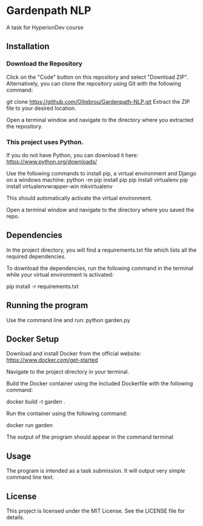 # Gardenpath NLP
 A task for HyperionDev course


## Installation

### Download the Repository
Click on the "Code" button on this repository and select "Download ZIP". Alternatively, you can clone the repository using Git with the following command:

git clone https://github.com/Olliebrou/Gardenpath-NLP.git
Extract the ZIP file to your desired location.

Open a terminal window and navigate to the directory where you extracted the repository.

### This project uses Python.
If you do not have Python, you can download it here: https://www.python.org/downloads/

Use the following commands to install pip, a virtual environment and Django on a windows machine:
python -m pip install pip
pip install virtualenv
pip install virtualenvwrapper-win
mkvirtualenv <choose a name for your virtual environment>

This should automatically activate the virtual environment.

Open a terminal window and navigate to the directory where you saved the repo.


## Dependencies
In the project directory, you will find a requirements.txt file which lists all the required dependencies.

To download the dependencies, run the following command in the terminal while your virtual environment is activated:

pip install -r requirements.txt


## Running the program
Use the command line and run: python garden.py 

## Docker Setup
Download and install Docker from the official website: https://www.docker.com/get-started

Navigate to the project directory in your terminal.

Build the Docker container using the included Dockerfile with the following command:

docker build -t garden .

Run the container using the following command:

docker run garden

The output of the program should appear in the command terminal

## Usage
The program is intended as a task submission. It will output very simple command line text.


## License
This project is licensed under the MIT License. See the LICENSE file for details.

